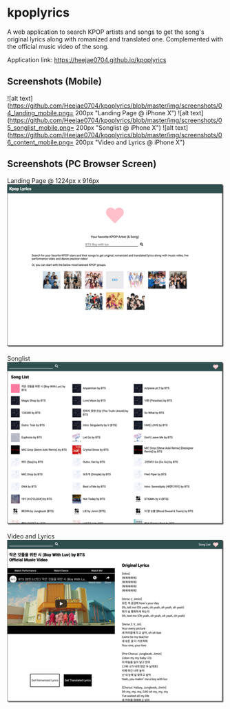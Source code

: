 # kpoplyrics

A web application to search KPOP artists and songs to get the song's original lyrics along with romanized and translated one. Complemented with the official music video of the song.

Application link: https://heejae0704.github.io/kpoplyrics

## Screenshots (Mobile)

![alt text](https://github.com/Heejae0704/kpoplyrics/blob/master/img/screenshots/04_landing_mobile.png= 200px "Landing Page @ iPhone X")
![alt text](https://github.com/Heejae0704/kpoplyrics/blob/master/img/screenshots/05_songlist_mobile.png= 200px "Songlist @ iPhone X")
![alt text](https://github.com/Heejae0704/kpoplyrics/blob/master/img/screenshots/06_content_mobile.png= 200px "Video and Lyrics @ iPhone X")

## Screenshots (PC Browser Screen)

Landing Page @ 1224px x 916px
![alt text](https://github.com/Heejae0704/kpoplyrics/blob/master/img/screenshots/01_landing_large.png "Landing Page @ 1224px x 916px")

Songlist
![alt text](https://github.com/Heejae0704/kpoplyrics/blob/master/img/screenshots/02_songlist_large.png "Landing Page @ 1224px x 916px")

Video and Lyrics
![alt text](https://github.com/Heejae0704/kpoplyrics/blob/master/img/screenshots/03_content_large.png "Landing Page @ 1224px x 916px")
